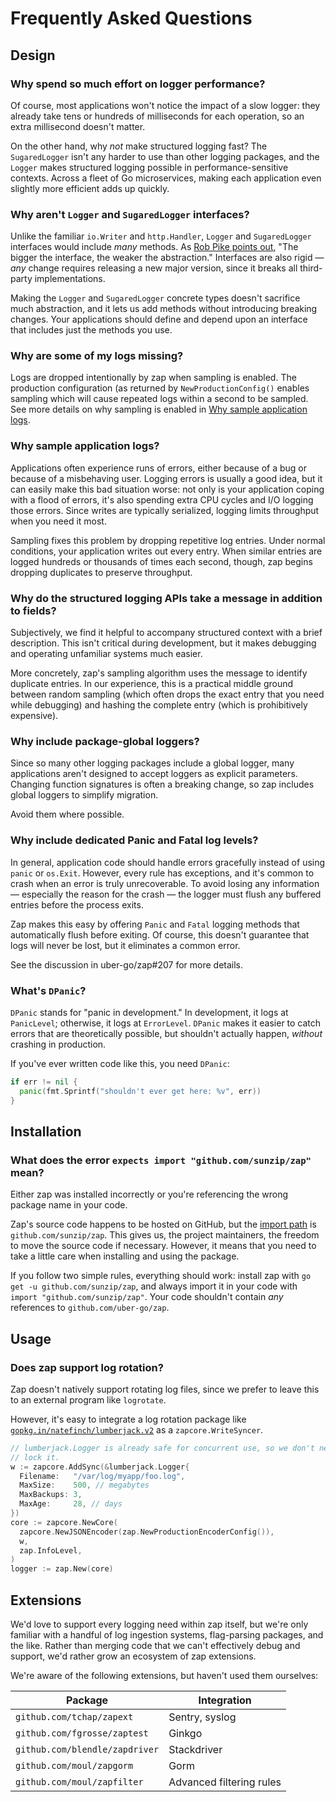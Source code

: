 # Frequently Asked Questions

## Design

### Why spend so much effort on logger performance?

Of course, most applications won't notice the impact of a slow logger: they
already take tens or hundreds of milliseconds for each operation, so an extra
millisecond doesn't matter.

On the other hand, why *not* make structured logging fast? The `SugaredLogger`
isn't any harder to use than other logging packages, and the `Logger` makes
structured logging possible in performance-sensitive contexts. Across a fleet
of Go microservices, making each application even slightly more efficient adds
up quickly.

### Why aren't `Logger` and `SugaredLogger` interfaces?

Unlike the familiar `io.Writer` and `http.Handler`, `Logger` and
`SugaredLogger` interfaces would include *many* methods. As [Rob Pike points
out][go-proverbs], "The bigger the interface, the weaker the abstraction."
Interfaces are also rigid &mdash; *any* change requires releasing a new major
version, since it breaks all third-party implementations.

Making the `Logger` and `SugaredLogger` concrete types doesn't sacrifice much
abstraction, and it lets us add methods without introducing breaking changes.
Your applications should define and depend upon an interface that includes
just the methods you use.

### Why are some of my logs missing?

Logs are dropped intentionally by zap when sampling is enabled. The production
configuration (as returned by `NewProductionConfig()` enables sampling which will
cause repeated logs within a second to be sampled. See more details on why sampling
is enabled in [Why sample application logs](https://github.com/uber-go/zap/blob/master/FAQ.md#why-sample-application-logs).

### Why sample application logs?

Applications often experience runs of errors, either because of a bug or
because of a misbehaving user. Logging errors is usually a good idea, but it
can easily make this bad situation worse: not only is your application coping
with a flood of errors, it's also spending extra CPU cycles and I/O logging
those errors. Since writes are typically serialized, logging limits throughput
when you need it most.

Sampling fixes this problem by dropping repetitive log entries. Under normal
conditions, your application writes out every entry. When similar entries are
logged hundreds or thousands of times each second, though, zap begins dropping
duplicates to preserve throughput.

### Why do the structured logging APIs take a message in addition to fields?

Subjectively, we find it helpful to accompany structured context with a brief
description. This isn't critical during development, but it makes debugging
and operating unfamiliar systems much easier.

More concretely, zap's sampling algorithm uses the message to identify
duplicate entries. In our experience, this is a practical middle ground
between random sampling (which often drops the exact entry that you need while
debugging) and hashing the complete entry (which is prohibitively expensive).

### Why include package-global loggers?

Since so many other logging packages include a global logger, many
applications aren't designed to accept loggers as explicit parameters.
Changing function signatures is often a breaking change, so zap includes
global loggers to simplify migration.

Avoid them where possible.

### Why include dedicated Panic and Fatal log levels?

In general, application code should handle errors gracefully instead of using
`panic` or `os.Exit`. However, every rule has exceptions, and it's common to
crash when an error is truly unrecoverable. To avoid losing any information
&mdash; especially the reason for the crash &mdash; the logger must flush any
buffered entries before the process exits.

Zap makes this easy by offering `Panic` and `Fatal` logging methods that
automatically flush before exiting. Of course, this doesn't guarantee that
logs will never be lost, but it eliminates a common error.

See the discussion in uber-go/zap#207 for more details.

### What's `DPanic`?

`DPanic` stands for "panic in development." In development, it logs at
`PanicLevel`; otherwise, it logs at `ErrorLevel`. `DPanic` makes it easier to
catch errors that are theoretically possible, but shouldn't actually happen,
*without* crashing in production.

If you've ever written code like this, you need `DPanic`:

```go
if err != nil {
  panic(fmt.Sprintf("shouldn't ever get here: %v", err))
}
```

## Installation

### What does the error `expects import "github.com/sunzip/zap"` mean?

Either zap was installed incorrectly or you're referencing the wrong package
name in your code.

Zap's source code happens to be hosted on GitHub, but the [import
path][import-path] is `github.com/sunzip/zap`. This gives us, the project
maintainers, the freedom to move the source code if necessary. However, it
means that you need to take a little care when installing and using the
package.

If you follow two simple rules, everything should work: install zap with `go
get -u github.com/sunzip/zap`, and always import it in your code with `import
"github.com/sunzip/zap"`. Your code shouldn't contain *any* references to
`github.com/uber-go/zap`.

## Usage

### Does zap support log rotation?

Zap doesn't natively support rotating log files, since we prefer to leave this
to an external program like `logrotate`.

However, it's easy to integrate a log rotation package like
[`gopkg.in/natefinch/lumberjack.v2`][lumberjack] as a `zapcore.WriteSyncer`.

```go
// lumberjack.Logger is already safe for concurrent use, so we don't need to
// lock it.
w := zapcore.AddSync(&lumberjack.Logger{
  Filename:   "/var/log/myapp/foo.log",
  MaxSize:    500, // megabytes
  MaxBackups: 3,
  MaxAge:     28, // days
})
core := zapcore.NewCore(
  zapcore.NewJSONEncoder(zap.NewProductionEncoderConfig()),
  w,
  zap.InfoLevel,
)
logger := zap.New(core)
```

## Extensions

We'd love to support every logging need within zap itself, but we're only
familiar with a handful of log ingestion systems, flag-parsing packages, and
the like. Rather than merging code that we can't effectively debug and
support, we'd rather grow an ecosystem of zap extensions.

We're aware of the following extensions, but haven't used them ourselves:

| Package | Integration |
| --- | --- |
| `github.com/tchap/zapext` | Sentry, syslog |
| `github.com/fgrosse/zaptest` | Ginkgo |
| `github.com/blendle/zapdriver` | Stackdriver |
| `github.com/moul/zapgorm` | Gorm |
| `github.com/moul/zapfilter` | Advanced filtering rules |

[go-proverbs]: https://go-proverbs.github.io/
[import-path]: https://golang.org/cmd/go/#hdr-Remote_import_paths
[lumberjack]: https://godoc.org/gopkg.in/natefinch/lumberjack.v2
